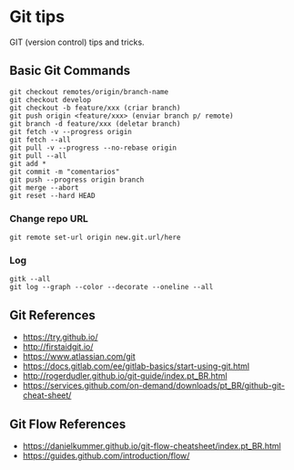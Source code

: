 # Git tips
GIT (version control) tips and tricks.

## Basic Git Commands
```
git checkout remotes/origin/branch-name
git checkout develop
git checkout -b feature/xxx (criar branch)
git push origin <feature/xxx> (enviar branch p/ remote)
git branch -d feature/xxx (deletar branch)
git fetch -v --progress origin
git fetch --all
git pull -v --progress --no-rebase origin
git pull --all
git add *
git commit -m "comentarios"
git push --progress origin branch
git merge --abort
git reset --hard HEAD
```
### Change repo URL
`git remote set-url origin new.git.url/here`

### Log
```
gitk --all
git log --graph --color --decorate --oneline --all
```

## Git References
- https://try.github.io/
- http://firstaidgit.io/
- https://www.atlassian.com/git
- https://docs.gitlab.com/ee/gitlab-basics/start-using-git.html
- http://rogerdudler.github.io/git-guide/index.pt_BR.html
- https://services.github.com/on-demand/downloads/pt_BR/github-git-cheat-sheet/

## Git Flow References
- https://danielkummer.github.io/git-flow-cheatsheet/index.pt_BR.html
- https://guides.github.com/introduction/flow/
